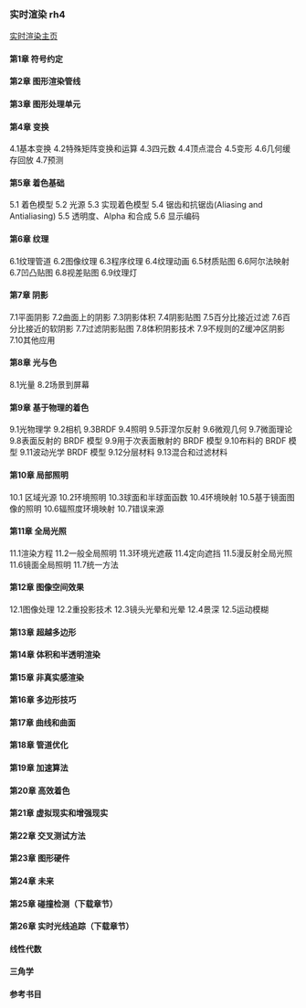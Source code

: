 ### 实时渲染 rh4
[实时渲染主页](http://www.realtimerendering.com/)

#### 第1章 符号约定
#### 第2章 图形渲染管线
#### 第3章 图形处理单元

#### 第4章 变换
4.1基本变换
4.2特殊矩阵变换和运算
4.3四元数
4.4顶点混合
4.5变形
4.6几何缓存回放
4.7预测

#### 第5章 着色基础
5.1 着色模型
5.2 光源
5.3 实现着色模型
5.4 锯齿和抗锯齿(Aliasing and Antialiasing)
5.5 透明度、Alpha 和合成
5.6 显示编码

#### 第6章 纹理
6.1纹理管道
6.2图像纹理
6.3程序纹理
6.4纹理动画
6.5材质贴图
6.6阿尔法映射
6.7凹凸贴图
6.8视差贴图
6.9纹理灯

#### 第7章 阴影
7.1平面阴影
7.2曲面上的阴影
7.3阴影体积
7.4阴影贴图
7.5百分比接近过滤
7.6百分比接近的软阴影
7.7过滤阴影贴图
7.8体积阴影技术
7.9不规则的Z缓冲区阴影
7.10其他应用

#### 第8章 光与色
8.1光量
8.2场景到屏幕

#### 第9章 基于物理的着色
9.1光物理学
9.2相机
9.3BRDF
9.4照明
9.5菲涅尔反射
9.6微观几何
9.7微面理论
9.8表面反射的 BRDF 模型
9.9用于次表面散射的 BRDF 模型
9.10布料的 BRDF 模型
9.11波动光学 BRDF 模型
9.12分层材料
9.13混合和过滤材料

#### 第10章 局部照明
10.1 区域光源
10.2环境照明
10.3球面和半球面函数
10.4环境映射
10.5基于镜面图像的照明
10.6辐照度环境映射
10.7错误来源

#### 第11章 全局光照
11.1渲染方程
11.2一般全局照明
11.3环境光遮蔽
11.4定向遮挡
11.5漫反射全局光照
11.6镜面全局照明
11.7统一方法

#### 第12章 图像空间效果
12.1图像处理
12.2重投影技术
12.3镜头光晕和光晕
12.4景深
12.5运动模糊

#### 第13章 超越多边形
#### 第14章 体积和半透明渲染
#### 第15章 非真实感渲染
#### 第16章 多边形技巧
#### 第17章 曲线和曲面
#### 第18章 管道优化
#### 第19章 加速算法
#### 第20章 高效着色
#### 第21章 虚拟现实和增强现实
#### 第22章 交叉测试方法
#### 第23章 图形硬件
#### 第24章 未来
#### 第25章 碰撞检测（下载章节）
#### 第26章 实时光线追踪（下载章节）
#### 线性代数
#### 三角学
#### 参考书目
